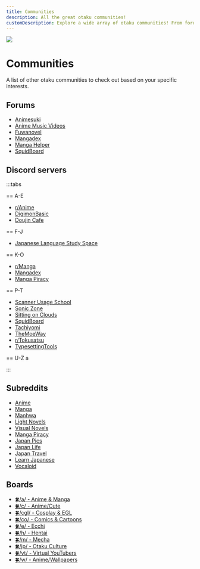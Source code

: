 ```yaml
---
title: Communities
description: All the great otaku communities!
customDescription: Explore a wide array of otaku communities! From forums and Discord servers to Subreddits and boards, find your ideal space for anime and manga discussions.
---
```


[![](https://files.catbox.moe/os4m0e.png)](https://mangaplus.shueisha.co.jp/titles/100274)

# Communities
A list of other otaku communities to check out based on your specific interests.
<br>

## Forums

- [Animesuki](https://forums.animesuki.com/)
- [Anime Music Videos](https://www.animemusicvideos.org/forum/)
- [Fuwanovel](https://forums.fuwanovel.net/)
- [Mangadex](https://forums.mangadex.org/)
- [Manga Helper](https://mangahelpers.com/)
- [SquidBoard](https://www.squid-board.org/)

## Discord servers

:::tabs

== A-E
- [r/Anime](https://discord.gg/r-anime)
- [DigimonBasic](https://discord.com/invite/B3RXtnXRSG)
- [Doujin Cafe](https://discord.gg/doujincafe)

== F-J
- [Japanese Language Study Space](https://discord.gg/jlss)

== K-O
- [r/Manga](https://discord.com/invite/manga)
- [Mangadex](https://discord.com/invite/mangadex)
- [Manga Piracy](https://discord.com/invite/ZgMtAyxFSU)

== P-T
- [Scanner Usage School](https://discord.com/invite/NCzxVB9)
- [Sonic Zone](https://discord.com/invite/bj5vmb96YT)
- [Sitting on Clouds](https://discord.gg/x23SFbE)
- [SquidBoard](https://discord.gg/ATjPbzR)
- [Tachiyomi](https://discord.com/invite/tachiyomi)
- [TheMoeWay](https://discord.com/invite/nhqjydaR8j)
- [r/Tokusatsu](https://discord.com/invite/Rf2dDaJSp3)
- [TypesettingTools](https://discord.com/invite/AZaVyPr)

== U-Z
a

:::











## Subreddits

- [Anime](https://old.reddit.com/r/anime)
- [Manga](https://old.reddit.com/r/manga)
- [Manhwa](https://old.reddit.com/r/manhwa)
- [Light Novels](https://old.reddit.com/r/LightNovels/)
- [Visual Novels](https://old.reddit.com/r/visualnovels/)
- [Manga Piracy](https://old.reddit.com/r/mangapiracy/)
- [Japan Pics](https://old.reddit.com/r/japanpics/)
- [Japan Life](https://old.reddit.com/r/japanlife/)
- [Japan Travel](https://old.reddit.com/r/JapanTravel/)
- [Learn Japanese](https://old.reddit.com/r/LearnJapanese)
- [Vocaloid](https://old.reddit.com/r/vocaloid/)

## Boards

- [🍀/a/ - Anime & Manga](https://boards.4channel.org/a/)
- [🍀/c/ - Anime/Cute](https://boards.4channel.org/c/)
- [🍀/cgl/ - Cosplay & EGL](https://boards.4channel.org/cgl/)
- [🍀/co/ - Comics & Cartoons](https://boards.4channel.org/co/)
- [🍀/e/ - Ecchi](https://boards.4channel.org/e/)
- [🍀/h/ - Hentai](https://boards.4channel.org/h/)
- [🍀/m/ - Mecha](https://boards.4channel.org/m/)
- [🍀/jp/ - Otaku Culture](https://boards.4channel.org/jp/)
- [🍀/vt/ - Virtual YouTubers](https://boards.4channel.org/vt/)
- [🍀/w/ - Anime/Wallpapers](https://boards.4channel.org/w/)
